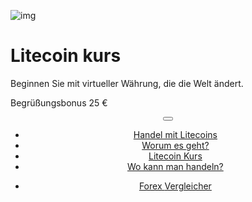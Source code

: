 <div class="jumbotron" markdown="1">

![img]({{img-url}}litecoin.png)

# Litecoin kurs

Beginnen Sie mit virtueller Währung, die die Welt ändert.

Begrüßungsbonus 25 €

</div>
<header class="navbar navbar-static-top navbar-inverse navbar-sticky" id="top" role="banner">
  <div class="container">
    <div class="navbar-header">
      <button class="navbar-toggle collapsed" type="button" data-toggle="collapse" data-target=".navbar-collapse">
        <span class="icon-bar"></span>
        <span class="icon-bar"></span>
        <span class="icon-bar"></span>
      </button>
    </div>
    <nav class="navbar-collapse collapse" role="navigation" style="height: 1px;" id="scrollpsy">
      <ul class="nav navbar-nav">
        <li class="active">
          <a href="#top">Handel mit Litecoins</a>
        </li>
        <li>
          <a href="#section-1">Worum es geht?</a>
        </li>
        <li>
          <a href="#section-2">Litecoin Kurs</a>
        </li>
        <li>
          <a href="#section-3">Wo kann man handeln?</a>
        </li>
      </ul>
      <ul class="nav navbar-nav navbar-right">
        <li>
          <a href="{{url}}">Forex <i class="fa fa-bar-chart-o"></i> Vergleicher</a>
        </li>
      </ul>
    </nav>
  </div>
</header>